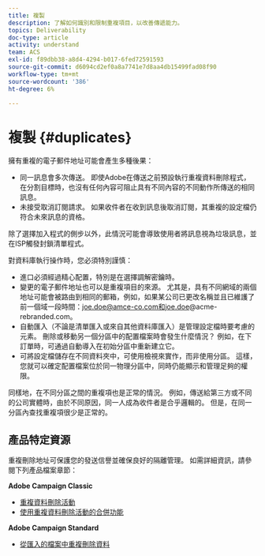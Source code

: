```yaml
---
title: 複製
description: 了解如何識別和限制重複項目，以改善傳遞能力。
topics: Deliverability
doc-type: article
activity: understand
team: ACS
exl-id: f89dbb38-a8d4-4294-b017-6fed72591593
source-git-commit: d6094cd2ef0a8a7741e7d8aa4db15499fad08f90
workflow-type: tm+mt
source-wordcount: '386'
ht-degree: 6%

---
```


# 複製 {#duplicates}

擁有重複的電子郵件地址可能會產生多種後果：

* 同一訊息會多次傳送。 即使Adobe在傳送之前預設執行重複資料刪除程式，在分割目標時，也沒有任何內容可阻止具有不同內容的不同動作所傳送的相同訊息。
* 未接受取消訂閱請求。 如果收件者在收到訊息後取消訂閱，其重複的設定檔仍符合未來訊息的資格。

除了選擇加入程式的側步以外，此情況可能會導致使用者將訊息視為垃圾訊息，並在ISP觸發封鎖清單程式。

對資料庫執行操作時，您必須特別謹慎：

* 進口必須經過精心配置，特別是在選擇調解密鑰時。
* 變更的電子郵件地址也可以是重複項目的來源。 尤其是，具有不同網域的兩個地址可能會被路由到相同的郵箱，例如，如果某公司已更改名稱並且已維護了前一個域一段時間：joe.doe@amce-co.com和joe.doe@acme-rebranded.com。
* 自動匯入（不論是清單匯入或來自其他資料庫匯入）是管理設定檔時要考慮的元素。 刪除或移動另一個分區中的配置檔案時會發生什麼情況？ 例如，在下訂單時，可通過自動導入在初始分區中重新建立它。
* 可將設定檔儲存在不同資料夾中，可使用檢視來實作，而非使用分區。 這樣，您就可以確定配置檔案位於同一物理分區中，同時仍能顯示和管理足夠的權限。

同樣地，在不同分區之間的重複項也是正常的情況。 例如，傳送給第三方或不同的公司實體時，由於不同原因，同一人成為收件者是合乎邏輯的。 但是，在同一分區內查找重複項很少是正常的。

## 產品特定資源

重複刪除地址可保護您的發送信譽並確保良好的隔離管理。 如需詳細資訊，請參閱下列產品檔案章節：

**Adobe Campaign Classic**

* [重複資料刪除活動](https://experienceleague.adobe.com/docs/campaign-classic/using/automating-with-workflows/targeting-activities/deduplication.html)
* [使用重複資料刪除活動的合併功能](https://experienceleague.adobe.com/docs/campaign-classic/using/automating-with-workflows/use-cases/data-management/deduplication-merge.html?lang=zh-Hant)

**Adobe Campaign Standard**

* [從匯入的檔案中重複刪除資料](https://experienceleague.adobe.com/docs/campaign-standard/using/managing-processes-and-data/workflow-use-case/data-management/deduplicating-data-imported-file.html)
